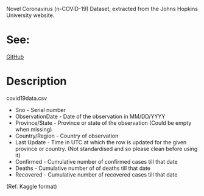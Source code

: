 Novel Coronavirus (n-COVID-19) Dataset, extracted from the Johns Hopkins University website.

# See:

[GitHub](https://gisanddata.maps.arcgis.com/apps/opsdashboard/index.html#/bda7594740fd40299423467b48e9ecf6)


# Description

covid19data.csv

- Sno - Serial number
- ObservationDate - Date of the observation in MM/DD/YYYY
- Province/State - Province or state of the observation (Could be empty when missing)
- Country/Region - Country of observation
- Last Update - Time in UTC at which the row is updated for the given province or country. (Not standardised and so please clean before using it)
- Confirmed - Cumulative number of confirmed cases till that date
- Deaths - Cumulative number of of deaths till that date
- Recovered - Cumulative number of recovered cases till that date

(Ref. Kaggle format)
